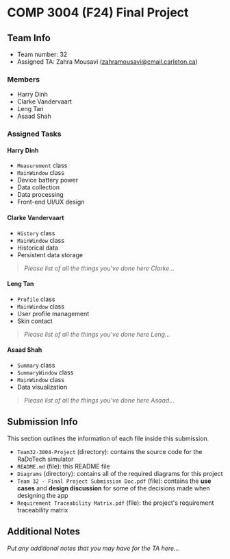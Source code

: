 # COMP 3004 (F24) Final Project

## Team Info
- Team number: 32
- Assigned TA: Zahra Mousavi (zahramousavi@cmail.carleton.ca)

### Members
- Harry Dinh
- Clarke Vandervaart
- Leng Tan
- Asaad Shah

### Assigned Tasks

#### Harry Dinh
- `Measurement` class
- `MainWindow` class
- Device battery power
- Data collection
- Data processing
- Front-end UI/UX design

#### Clarke Vandervaart
- `History` class
- `MainWindow` class
- Historical data
- Persistent data storage
> *Please list of all the things you've done here Clarke...*

#### Leng Tan
- `Profile` class
- `MainWindow` class
- User profile management
- Skin contact
> *Please list of all the things you've done here Leng...*

#### Asaad Shah
- `Summary` class
- `SummaryWindow` class
- `MainWindow` class
- Data visualization
> *Please list of all the things you've done here Asaad...*

## Submission Info
This section outlines the information of each file inside this submission.

- `Team32-3004-Project` (directory): contains the source code for the RaDoTech simulator
- `README.md` (file): this README file
- `Diagrams` (directory): contains all of the required diagrams for this project
- `Team 32 - Final Project Submission Doc.pdf` (file): contains the **use cases** and **design discussion** for some of the decisions made when designing the app
- `Requirement Traceability Matrix.pdf` (file): the project's requirement traceability matrix

## Additional Notes
*Put any additional notes that you may have for the TA here...*